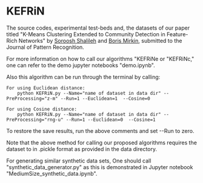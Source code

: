 # KEFRiN

The source codes, experimental test-beds and, the datasets of our paper titled "K-Means Clustering Extended to Community Detection in Feature-Rich Networks" by [Soroosh Shalileh](https://www.hse.ru/en/org/persons/316426865) and [Boris Mirkin](https://www.hse.ru/en/staff/bmirkin), submitted to the Journal of Pattern Recognition.



For more information on how to call our algorithms "KEFRiNe or "KEFRiNc," one can refer to the demo jupyter notebooks "demo.ipynb".

Also this algorithm can be run through the terminal by calling: 
            
    For using Euclidean distance:       
        python KEFRiN.py --Name="name of dataset in data dir" --PreProcessing="z-m" --Run=1 --Euclidean=1  --Cosine=0
        
    For using Cosine distance:    
        python KEFRiN.py --Name="name of dataset in data dir" --PreProcessing="rng-u" --Run=1 --Euclidean=0  --Cosine=1

To restore the save results, run the above comments and set --Run to zero.

Note that the above method for calling our proposed algorithms requires the dataset to in .pickle format as provided in the data directory.

For generating similar synthetic data sets, One should call "synthetic_data_generator.py" as this is demonstrated in Jupyter notebook "MediumSize_synthetic_data.ipynb".
